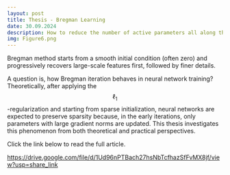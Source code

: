 ```yaml
---
layout: post
title: Thesis - Bregman Learning
date: 30.09.2024
description: How to reduce the number of active parameters all along the training?
img: Figure6.png
---
```


Bregman method starts from a smooth initial condition (often zero) and progressively recovers large-scale features first, followed by finer details. 

A question is, how Bregman iteration behaves in neural network training?Theoretically, after applying the $$\ell_1$$-regularization and starting from sparse initialization, neural networks are expected to preserve sparsity because, in the early iterations, only parameters with large gradient norms are updated. This thesis investigates this phenomenon from both theoretical and practical perspectives.


Click the link below to read the full article.

https://drive.google.com/file/d/1Ud96nPTBach27hsNbTcfhazSfFvMX8jf/view?usp=share_link


